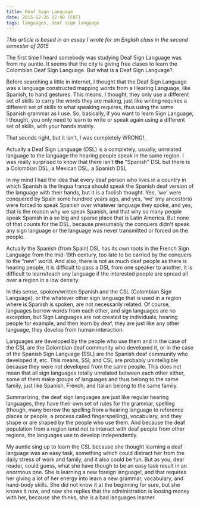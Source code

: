 ```yaml
---
title: Deaf Sign Language
date: 2015-12-26 12:40 (COT)
tags: languages, deaf sign language
---
```


*This article is based in an essay I wrote for an English class in the second semester of
2015*

The first time I heard somebody was studying Deaf Sign Language was from my auntie. It
seems that the city is giving free clases to learn the Colombian Deaf Sign Language. But
what is a Deaf Sign Language?.

Before searching a little in internet, I thought that the Deaf Sign Language was a
language constructed mapping words from a Hearing Language, like Spanish, to hand
gestures. This means, I thought, they only use a different set of skills to carry the
words they are making, just like writing requires a different set of skills to what
speaking requires, thus using the same Spanish grammar as I use. So, basically, if you
want to learn Sign Language, I thought, you only need to learn to write or speak again
using a different set of skills, with your hands mainly.

That sounds right, but it isn't, I was completely WRONG!.

Actually a Deaf Sign Language (DSL) is a completely, usually, unrelated language to the
language the hearing people speak in the same region. I was really surprised to know that
there isn't **the** "Spanish" DSL but there is a Colombian DSL, a Mexican DSL, a Spanish
DSL

In my mind I had the idea that every deaf person who lives in a country in which Spanish
is the lingua franca should speak the Spanish deaf version of the language with their
hands, but it is a foolish thought. Yes, 'we' were conquered by Spain some hundred years
ago, and yes, 'we' (my ancestors) were forced to speak Spanish over whatever language they
spoke, and yes, that is the reason why we speak Spanish, and that why so many people speak
Spanish in a so big and sparse place that is Latin America. But none of that counts for
the DSL, because presumably the conquers didn't speak any sign language or the language
was never transmitted or forced on the people.

Actually the Spanish (from Spain) DSL has its own roots in the French Sign Language from
the mid-19th century, too late to be carried by the conquers to the “new” world. And also,
there is not as much deaf people as there is hearing people, it is difficult to pass a DSL
from one speaker to another, it is difficult to learn/teach any language if the interested
people are spread all over a region in a low density.

In this sense, spoken/written Spanish and the CSL (Colombian Sign Language), or the
whatever other sign language that is used in a region where is Spanish is spoken, are not
necessarily related. Of course, languages borrow words from each other, and sign languages
are no exception, but Sign Languages are not created by individuals, hearing people for
example, and then learn by deaf, they are just like any other language, they develop from
human interaction.

Languages are developed by the people who use them and in the case of the CSL are the
Colombian deaf community who developed it, or in the case of the Spanish Sign Language
(SSL) are the Spanish deaf community who developed it, etc. This means, SSL and CSL are
probably unintelligible because they were not developed from the same people. This does
not mean that all sign languages totally unrelated between each other either, some of them
make groups of languages and thus belong to the same family, just like Spanish, French,
and Italian belong to the same family.

Summarizing, the deaf sign languages are just like regular hearing languages, they have
their own set of rules for the grammar, spelling (though, many borrow the spelling from a
hearing language to reference places or people, a process called fingerspelling),
vocabulary, and they shape or are shaped by the people who use them. And because the deaf
population from a region tend not to interact with deaf people from other regions, the
languages use to develop independently.

My auntie sing up to learn the CSL because she thought learning a deaf language was an
easy task, something which could distract her from the daily stress of work and family,
and it also could be fun. But as you, dear reader, could guess, what she have though to be
an easy task result in an enormous one. She is learning a new foreign language!, and that
requires her giving a lot of her energy into learn a new grammar, vocabulary, and
hand-body skills. She did not know it at the beginning for sure, but she knows it now, and
now she replies that the administration is loosing money with her, because she thinks, she
is a bad languages learner.

[//]: # ( vim:set ts=2 sw=2 tw=90 et : cc=92: )
